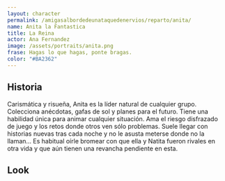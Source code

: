 ```yaml
---
layout: character
permalink: /amigasalbordedeunataquedenervios/reparto/anita/
name: Anita la Fantastica
title: La Reina
actor: Ana Fernandez 
image: /assets/portraits/anita.png
frase: Hagas lo que hagas, ponte bragas.
color: "#BA2362"
---
```


## Historia

Carismática y risueña, Anita es la líder natural de cualquier grupo. Colecciona anécdotas, gafas de sol y planes para el futuro. Tiene una habilidad única para animar cualquier situación. Ama el riesgo disfrazado de juego y los retos donde otros ven sólo problemas. Suele llegar con historias nuevas tras cada noche y no le asusta meterse donde no la llaman… Es habitual oírle bromear con que ella y Natita fueron rivales en otra vida y que aún tienen una revancha pendiente en esta.

## Look

